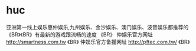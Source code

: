 # huc
亚洲第一线上娱乐惠仲娱乐,九州娱乐、金沙娱乐、澳门娱乐、波音娱乐都推荐的《BR》《BR》有最新的游戏跟流畅的速度 《BR》
仲娱乐官方网址 http://smartness.com.tw 《BR》
仲娱乐官方备援网址 http://pftec.com.tw/ 《BR》
